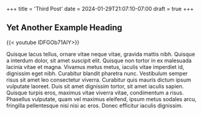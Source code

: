 +++
title = 'Third Post'
date = 2024-01-29T21:07:10-07:00
draft = true
+++

## Yet Another Example Heading

{{< youtube IDFGOb71AIY>}}

Quisque lacus tellus, ornare vitae neque vitae, gravida mattis nibh. Quisque a interdum dolor, sit amet suscipit elit. Quisque non tortor in ex malesuada lacinia vitae et magna. Vivamus metus metus, iaculis vitae imperdiet id, dignissim eget nibh. Curabitur blandit pharetra nunc. Vestibulum semper risus sit amet leo consectetur viverra. Curabitur quis mauris dictum ipsum vulputate laoreet. Duis sit amet dignissim tortor, sit amet iaculis sapien. Quisque turpis eros, maximus vitae viverra vitae, condimentum a risus. Phasellus vulputate, quam vel maximus eleifend, ipsum metus sodales arcu, fringilla pellentesque nisi nisi ac eros. Donec efficitur iaculis dignissim.